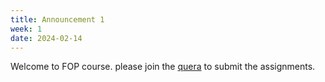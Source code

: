 ```yaml
---
title: Announcement 1
week: 1
date: 2024-02-14
---
```


Welcome to FOP course. please join the [quera](https://quera.org/course/add_to_course/course/16593/) to submit the assignments.
